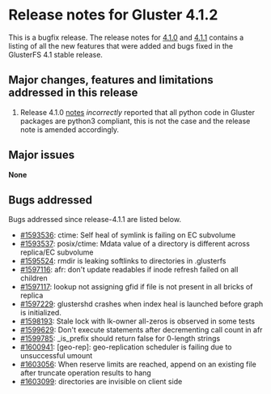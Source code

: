 # Release notes for Gluster 4.1.2

This is a bugfix release. The release notes for [4.1.0](4.1.0.md) and [4.1.1](4.1.1.md) contains a
listing of all the new features that were added and bugs fixed in the
GlusterFS 4.1 stable release.

## Major changes, features and limitations addressed in this release

1. Release 4.1.0 [notes](4.1.0.md) *incorrectly* reported that all python code in
Gluster packages are python3 compliant, this is not the case and the release
note is amended accordingly.

## Major issues

**None**

## Bugs addressed

Bugs addressed since release-4.1.1 are listed below.

- [#1593536](https://bugzilla.redhat.com/1593536): ctime: Self heal of symlink is failing on EC subvolume
- [#1593537](https://bugzilla.redhat.com/1593537): posix/ctime: Mdata value of a directory is different across replica/EC subvolume
- [#1595524](https://bugzilla.redhat.com/1595524): rmdir is leaking softlinks to directories in .glusterfs
- [#1597116](https://bugzilla.redhat.com/1597116): afr: don't update readables if inode refresh failed on all children
- [#1597117](https://bugzilla.redhat.com/1597117): lookup not assigning gfid if file is not present in all bricks of replica
- [#1597229](https://bugzilla.redhat.com/1597229): glustershd crashes when index heal is launched before graph is initialized.
- [#1598193](https://bugzilla.redhat.com/1598193): Stale lock with lk-owner all-zeros is observed in some tests
- [#1599629](https://bugzilla.redhat.com/1599629): Don't execute statements after decrementing call count in afr
- [#1599785](https://bugzilla.redhat.com/1599785): _is_prefix should return false for 0-length strings
- [#1600941](https://bugzilla.redhat.com/1600941): [geo-rep]: geo-replication scheduler is failing due to unsuccessful umount
- [#1603056](https://bugzilla.redhat.com/1603056): When reserve limits are reached, append on an existing file after truncate operation results to hang
- [#1603099](https://bugzilla.redhat.com/1603099): directories are invisible on client side
